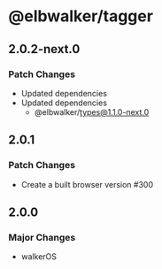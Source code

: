# @elbwalker/tagger

## 2.0.2-next.0

### Patch Changes

- Updated dependencies
- Updated dependencies
  - @elbwalker/types@1.1.0-next.0

## 2.0.1

### Patch Changes

- Create a built browser version #300

## 2.0.0

### Major Changes

- walkerOS
